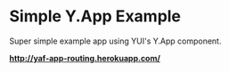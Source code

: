 Simple Y.App Example
====================

Super simple example app using YUI's Y.App component.

**http://yaf-app-routing.herokuapp.com/**
